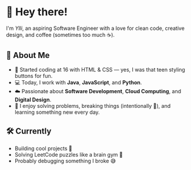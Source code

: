 # 👋 Hey there!

I'm *Ylli*, an aspiring Software Engineer with a love for clean code, creative design, and coffee (sometimes too much ☕).

## 🚀 About Me

- 🧠 Started coding at 16 with HTML & CSS — yes, I was that teen styling buttons for fun.
- 💻 Today, I work with **Java**, **JavaScript**, and **Python**.
- ☁️ Passionate about **Software Development**, **Cloud Computing**, and **Digital Design**.
- 🧩 I enjoy solving problems, breaking things (intentionally 👀), and learning something new every day.

## 🛠️ Currently
- Building cool projects 🔨  
- Solving LeetCode puzzles like a brain gym 🧠  
- Probably debugging something I broke 😅  
